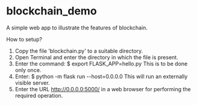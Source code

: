 # blockchain_demo
A simple web app to illustrate the features of blockchain.

How to setup?
1. Copy the file 'blockchain.py' to a suitable directory.
2. Open Terminal and enter the directory in which the file is present.
3. Enter the command: $ export FLASK_APP=hello.py This is to be done only once.
4. Enter: $ python -m flask run --host=0.0.0.0 This will run an externally visible server.
5. Enter the URL http://0.0.0.0:5000/<enter HTTP function name> in a web browser for performing the required operation.

